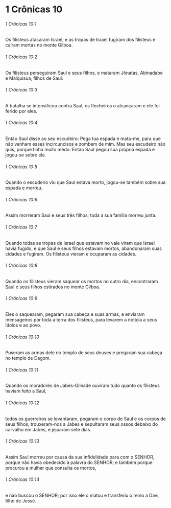 # 1 Crônicas 10

###### 1 Crônicas 10:1

Os filisteus atacaram Israel, e as tropas de Israel fugiram dos filisteus e caíram mortas no monte Gilboa.

###### 1 Crônicas 10:2

Os filisteus perseguiram Saul e seus filhos, e mataram Jônatas, Abinadabe e Malquisua, filhos de Saul.

###### 1 Crônicas 10:3

A batalha se intensificou contra Saul, os flecheiros o alcançaram e ele foi ferido por eles.

###### 1 Crônicas 10:4

Então Saul disse ao seu escudeiro: Pega tua espada e mata-me, para que não venham esses incircuncisos e zombem de mim. Mas seu escudeiro não quis, porque tinha muito medo. Então Saul pegou sua própria espada e jogou-se sobre ela.

###### 1 Crônicas 10:5

Quando o escudeiro viu que Saul estava morto, jogou-se também sobre sua espada e morreu.

###### 1 Crônicas 10:6

Assim morreram Saul e seus três filhos; toda a sua família morreu junta.

###### 1 Crônicas 10:7

Quando todas as tropas de Israel que estavam no vale viram que Israel havia fugido, e que Saul e seus filhos estavam mortos, abandonaram suas cidades e fugiram. Os filisteus vieram e ocuparam as cidades.

###### 1 Crônicas 10:8

Quando os filisteus vieram saquear os mortos no outro dia, encontraram Saul e seus filhos estirados no monte Gilboa.

###### 1 Crônicas 10:9

Eles o saquearam, pegaram sua cabeça e suas armas, e enviaram mensageiros por toda a terra dos filisteus, para levarem a notícia a seus ídolos e ao povo.

###### 1 Crônicas 10:10

Puseram as armas dele no templo de seus deuses e pregaram sua cabeça no templo de Dagom.

###### 1 Crônicas 10:11

Quando os moradores de Jabes-Gileade ouviram tudo quanto os filisteus haviam feito a Saul,

###### 1 Crônicas 10:12

todos os guerreiros se levantaram, pegaram o corpo de Saul e os corpos de seus filhos, trouxeram-nos a Jabes e sepultaram seus ossos debaixo do carvalho em Jabes, e jejuaram sete dias.

###### 1 Crônicas 10:13

Assim Saul morreu por causa da sua infidelidade para com o SENHOR, porque não havia obedecido à palavra do SENHOR; e também porque procurou a mulher que consulta os mortos,

###### 1 Crônicas 10:14

e não buscou o SENHOR; por isso ele o matou e transferiu o reino a Davi, filho de Jessé.

